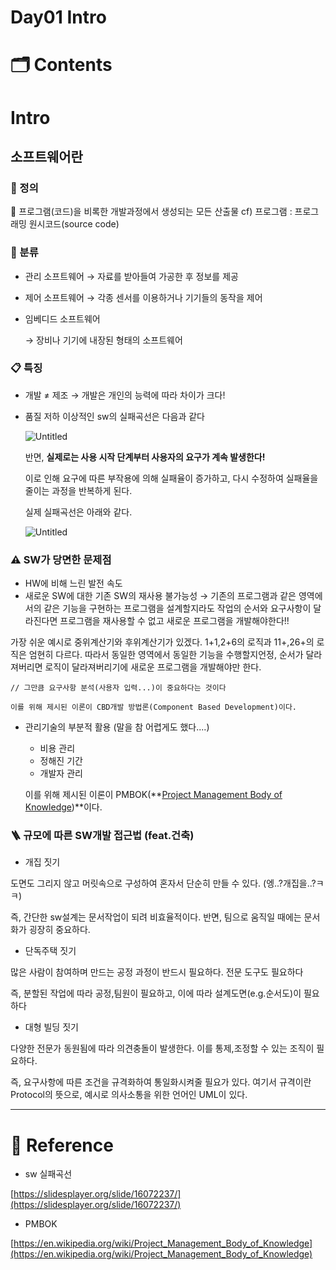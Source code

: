 # Day01 Intro

# 🗂️ Contents

# Intro

## 소프트웨어란

### 📖 정의

<aside>
📖 프로그램(코드)을 비록한 개발과정에서 생성되는 모든 산출물
   cf) 프로그램 : 프로그래밍 원시코드(source code)

</aside>

### 📎 분류

- 관리 소프트웨어
→ 자료를 받아들여 가공한 후 정보를 제공
- 제어 소프트웨어
→ 각종 센서를 이용하거나 기기들의 동작을 제어
- 임베디드 소프트웨어
    
    → 장비나 기기에 내장된 형태의 소프트웨어
    

### 📋 특징

- 개발 ≠ 제조
→ 개발은 개인의 능력에 따라 차이가 크다!
- 품질 저하
이상적인 sw의 실패곡선은 다음과 같다
    
    ![Untitled](Day01%20Intro%2048e3992cd9db4f96acc6fa4f93bfea67/Untitled.png)
    
    반면, **실제로는 사용 시작 단계부터 사용자의 요구가 계속 발생한다!**
    
    이로 인해 요구에 따른 부작용에 의해 실패율이 증가하고, 다시 수정하여 실패율을 줄이는 과정을 반복하게 된다.
    
    실제 실패곡선은 아래와 같다.
    
    ![Untitled](Day01%20Intro%2048e3992cd9db4f96acc6fa4f93bfea67/Untitled%201.png)
    

### ⚠️ SW가 당면한 문제점

- HW에 비해 느린 발전 속도
- 새로운 SW에 대한 기존 SW의 재사용 불가능성
→ 기존의 프로그램과 같은 영역에서의 같은 기능을 구현하는 프로그램을 설계할지라도
작업의 순서와 요구사항이 달라진다면 프로그램을 재사용할 수 없고 새로운 프로그램을 개발해야한다!!

가장 쉬운 예시로 중위계산기와 후위계산기가 있겠다. 
1+1,2+6의 로직과 11+,26+의 로직은 엄현히 다르다. 따라서 동일한 영역에서 동일한 기능을 수행할지언정, 순서가 달라져버리면 로직이 달라져버리기에 새로운 프로그램을 개발해야만 한다.
    
    // 그만큼 요구사항 분석(사용자 입력...)이 중요하다는 것이다
    
    이를 위해 제시된 이론이 CBD개발 방법론(Component Based Development)이다.
    
- 관리기술의 부분적 활용 (말을 참 어렵게도 했다....)
    - 비용 관리
    - 정해진 기간
    - 개발자 관리
    
    이를 위해 제시된 이론이 PMBOK(**[Project Management Body of Knowledge](https://en.wikipedia.org/wiki/Project_Management_Body_of_Knowledge))**이다.
    

### 🪜 규모에 따른 SW개발 접근법 (feat.건축)

- 개집 짓기

도면도 그리지 않고 머릿속으로 구성하여 혼자서 단순히 만들 수 있다. (엥..?개집을..?ㅋㅋ)

즉, 간단한 sw설계는 문서작업이 되려 비효율적이다.
반면, 팀으로 움직일 때에는 문서화가 굉장히 중요하다.

- 단독주택 짓기

많은 사람이 참여하며 만드는 공정 과정이 반드시 필요하다. 전문 도구도 필요하다

즉, 분할된 작업에 따라 공정,팀원이 필요하고, 이에 따라 설계도면(e.g.순서도)이 필요하다

- 대형 빌딩 짓기

다양한 전문가 동원됨에 따라 의견충돌이 발생한다. 이를 통제,조정할 수 있는 조직이 필요하다.

즉, 요구사항에 따른 조건을 규격화하여 통일화시켜줄 필요가 있다. 여기서 규격이란 Protocol의 뜻으로, 예시로 의사소통을 위한 언어인 UML이 있다.

---

# 🔎 Reference

- sw 실패곡선

[https://slidesplayer.org/slide/16072237/](https://slidesplayer.org/slide/16072237/)

- PMBOK

[https://en.wikipedia.org/wiki/Project_Management_Body_of_Knowledge](https://en.wikipedia.org/wiki/Project_Management_Body_of_Knowledge)